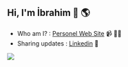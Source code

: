 ## Hi, I'm İbrahim 👋 🌎
- Who am I? : [Personel Web Site](https://ibrahimtaskin.netlify.app/) 📹 ✍🏾
- Sharing updates : [Linkedin](https://www.linkedin.com/in/ibrahim-ta%C5%9Fk%C4%B1n-4816ba170/) 💼

<img align="center" src="https://github-readme-stats.vercel.app/api/top-langs/?username=ibrahimTaskin&layout=compact&theme=radical" />

<!---
ibrahimTaskin/ibrahimTaskin is a ✨ special ✨ repository because its `README.md` (this file) appears on your GitHub profile.
You can click the Preview link to take a look at your changes.
--->
